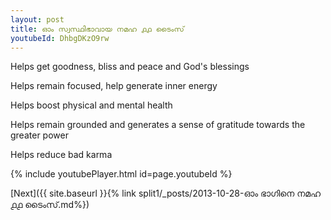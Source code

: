 ```yaml
---
layout: post
title: ഓം സ്വസ്ഥിഭാവായ നമഹ ൧൧ ടൈംസ്
youtubeId: DhbgDKzO9rw
---
```

 
 
Helps get goodness, bliss and peace and God's blessings
 
Helps remain focused, help generate inner energy 
 
Helps boost physical and mental health 
 
Helps remain grounded and generates a sense of gratitude towards the greater power 
 
Helps reduce bad karma
 
 
 
 


{% include youtubePlayer.html id=page.youtubeId %}
 
[Next]({{ site.baseurl }}{% link  split1/_posts/2013-10-28-ഓം ഭാഗിനെ നമഹ ൧൧ ടൈംസ്.md%})
 
